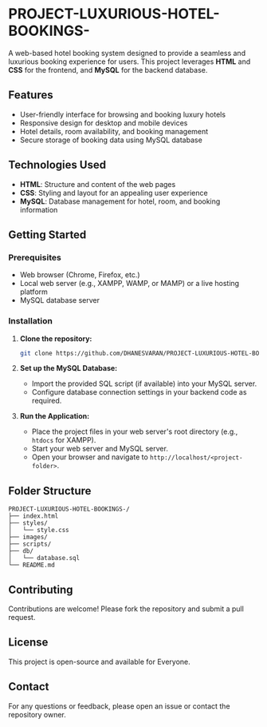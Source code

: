 # PROJECT-LUXURIOUS-HOTEL-BOOKINGS-

A web-based hotel booking system designed to provide a seamless and luxurious booking experience for users. This project leverages **HTML** and **CSS** for the frontend, and **MySQL** for the backend database.

## Features

- User-friendly interface for browsing and booking luxury hotels
- Responsive design for desktop and mobile devices
- Hotel details, room availability, and booking management
- Secure storage of booking data using MySQL database

## Technologies Used

- **HTML**: Structure and content of the web pages
- **CSS**: Styling and layout for an appealing user experience
- **MySQL**: Database management for hotel, room, and booking information

## Getting Started

### Prerequisites

- Web browser (Chrome, Firefox, etc.)
- Local web server (e.g., XAMPP, WAMP, or MAMP) or a live hosting platform
- MySQL database server

### Installation

1. **Clone the repository:**
   ```bash
   git clone https://github.com/DHANESVARAN/PROJECT-LUXURIOUS-HOTEL-BOOKINGS-.git
   ```

2. **Set up the MySQL Database:**
   - Import the provided SQL script (if available) into your MySQL server.
   - Configure database connection settings in your backend code as required.

3. **Run the Application:**
   - Place the project files in your web server's root directory (e.g., `htdocs` for XAMPP).
   - Start your web server and MySQL server.
   - Open your browser and navigate to `http://localhost/<project-folder>`.

## Folder Structure

```
PROJECT-LUXURIOUS-HOTEL-BOOKINGS-/
├── index.html
├── styles/
│   └── style.css
├── images/
├── scripts/
├── db/
│   └── database.sql
└── README.md
```

## Contributing

Contributions are welcome! Please fork the repository and submit a pull request.

## License

This project is open-source and available for Everyone.

## Contact

For any questions or feedback, please open an issue or contact the repository owner.
